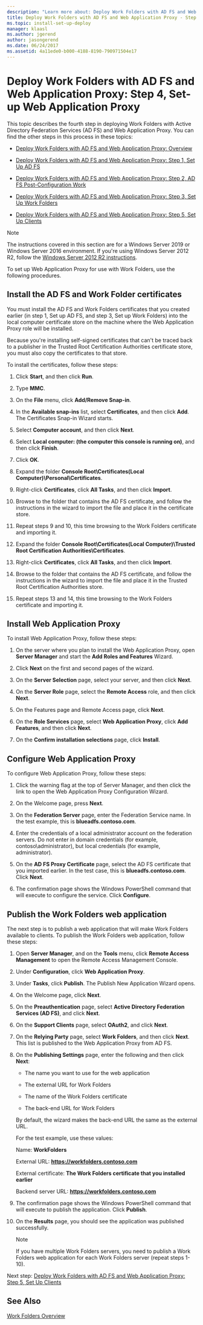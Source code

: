 ```yaml
---
description: "Learn more about: Deploy Work Folders with AD FS and Web Application Proxy: Step 4, Set-up Web Application Proxy"
title: Deploy Work Folders with AD FS and Web Application Proxy - Step 4, Set Up Web Application Proxy
ms.topic: install-set-up-deploy
manager: klaasl
ms.author: jgerend
author: jasongerend
ms.date: 06/24/2017
ms.assetid: 4a11ede0-b000-4188-8190-790971504e17
---
```

# Deploy Work Folders with AD FS and Web Application Proxy: Step 4, Set-up Web Application Proxy

This topic describes the fourth step in deploying Work Folders with Active Directory Federation Services (AD FS) and Web Application Proxy. You can find the other steps in this process in these topics:

-   [Deploy Work Folders with AD FS and Web Application Proxy: Overview](deploy-work-folders-adfs-overview.md)

-   [Deploy Work Folders with AD FS and Web Application Proxy: Step 1, Set Up AD FS](deploy-work-folders-adfs-step1.md)

-   [Deploy Work Folders with AD FS and Web Application Proxy: Step 2, AD FS Post-Configuration Work](deploy-work-folders-adfs-step2.md)

-   [Deploy Work Folders with AD FS and Web Application Proxy: Step 3, Set Up Work Folders](deploy-work-folders-adfs-step3.md)

-   [Deploy Work Folders with AD FS and Web Application Proxy: Step 5, Set Up Clients](deploy-work-folders-adfs-step5.md)

> [!NOTE]
>   The instructions covered in this section are for a Windows Server 2019 or Windows Server 2016 environment. If you're using Windows Server 2012 R2, follow the [Windows Server 2012 R2 instructions](/previous-versions/windows/it-pro/windows-server-2012-R2-and-2012/dn747208(v=ws.11)).

To set up Web Application Proxy for use with Work Folders, use the following procedures.

## Install the AD FS and Work Folder certificates
You must install the AD FS and Work Folders certificates that you created earlier (in step 1, Set up AD FS, and step 3, Set up Work Folders) into the local computer certificate store on the machine where the Web Application Proxy role will be installed.

Because you're installing self-signed certificates that can't be traced back to a publisher in the Trusted Root Certification Authorities certificate store, you must also copy the certificates to that store.

To install the certificates, follow these steps:

1.  Click **Start**, and then click **Run**.

2.  Type **MMC**.

3.  On the **File** menu, click **Add/Remove Snap-in**.

4.  In the **Available snap-ins** list, select **Certificates**, and then click **Add**. The Certificates Snap-in Wizard starts.

5.  Select **Computer account**, and then click **Next**.

6.  Select **Local computer: (the computer this console is running on)**, and then click **Finish**.

7.  Click **OK**.

8.  Expand the folder **Console Root\Certificates\(Local Computer)\Personal\Certificates**.

9. Right-click **Certificates**, click **All Tasks**, and then click **Import**.

10. Browse to the folder that contains the AD FS certificate, and follow the instructions in the wizard to import the file and place it in the certificate store.

11. Repeat steps 9 and 10, this time browsing to the Work Folders certificate and importing it.

12. Expand the folder **Console Root\Certificates\(Local Computer)\Trusted Root Certification Authorities\Certificates**.

13. Right-click **Certificates**, click **All Tasks**, and then click **Import**.

14. Browse to the folder that contains the AD FS certificate, and follow the instructions in the wizard to import the file and place it in the Trusted Root Certification Authorities store.

15. Repeat steps 13 and 14, this time browsing to the Work Folders certificate and importing it.

## Install Web Application Proxy
To install Web Application Proxy, follow these steps:

1.  On the server where you plan to install the Web Application Proxy, open **Server Manager** and start the **Add Roles and Features** Wizard.

2.  Click **Next** on the first and second pages of the wizard.

3.  On the **Server Selection** page, select your server, and then click **Next**.

4.  On the **Server Role** page, select the **Remote Access** role, and then click **Next**.

5.  On the Features page and Remote Access page, click **Next**.

6.  On the **Role Services** page, select **Web Application Proxy**, click **Add Features**, and then click **Next**.

7.  On the **Confirm installation selections** page, click **Install**.

## Configure Web Application Proxy
To configure Web Application Proxy, follow these steps:

1.  Click the warning flag at the top of Server Manager, and then click the link to open the Web Application Proxy Configuration Wizard.

2.  On the Welcome page, press **Next**.

3.  On the **Federation Server** page, enter the Federation Service name. In the test example, this is **blueadfs.contoso.com**.

4.  Enter the credentials of a local administrator account on the federation servers. Do not enter in domain credentials (for example, contoso\administrator), but local credentials (for example, administrator).

5.  On the **AD FS Proxy Certificate** page, select the AD FS certificate that you imported earlier. In the test case, this is **blueadfs.contoso.com**. Click **Next**.

6.  The confirmation page shows the Windows PowerShell command that will execute to configure the service. Click **Configure**.

## Publish the Work Folders web application
The next step is to publish a web application that will make Work Folders available to clients. To publish the Work Folders web application, follow these steps:

1. Open **Server Manager**, and on the **Tools** menu, click **Remote Access Management** to open the Remote Access Management Console.

2. Under **Configuration**, click **Web Application Proxy**.

3. Under **Tasks**, click **Publish**. The Publish New Application Wizard opens.

4. On the Welcome page, click **Next**.

5. On the **Preauthentication** page, select **Active Directory Federation Services (AD FS)**, and click **Next**.

6. On the **Support Clients** page, select **OAuth2**, and click **Next**.

7. On the **Relying Party** page, select **Work Folders**, and then click **Next**. This list is published to the Web Application Proxy from AD FS.

8. On the **Publishing Settings** page, enter the following and then click **Next**:

   -   The name you want to use for the web application

   -   The external URL for Work Folders

   -   The name of the Work Folders certificate

   -   The back-end URL for Work Folders

   By default, the wizard makes the back-end URL the same as the external URL.

   For the test example, use these values:

   Name: **WorkFolders**

   External URL: **https://workfolders.contoso.com**

   External certificate: **The Work Folders certificate that you installed earlier**

   Backend server URL: **https://workfolders.contoso.com**

9. The confirmation page shows the Windows PowerShell command that will execute to publish the application. Click **Publish**.

10. On the **Results** page, you should see the application was published successfully.
    >[!NOTE]
    > If you have multiple Work Folders servers, you need to publish a Work Folders web application for each Work Folders server (repeat steps 1-10).

Next step: [Deploy Work Folders with AD FS and Web Application Proxy: Step 5, Set Up Clients](deploy-work-folders-adfs-step5.md)

## See Also
[Work Folders Overview](Work-Folders-Overview.md)


